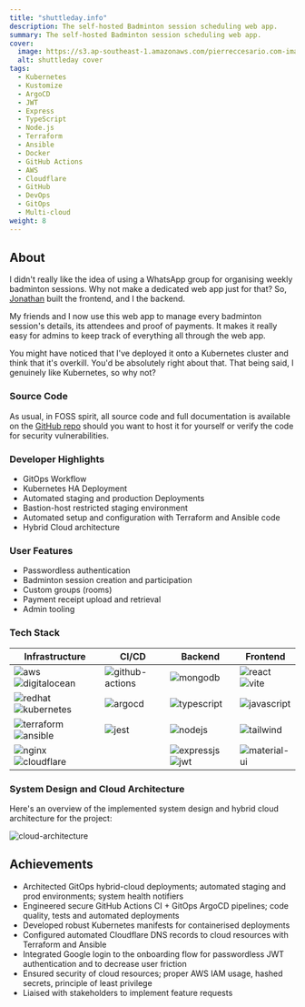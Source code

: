 ```yaml
---
title: "shuttleday.info"
description: The self-hosted Badminton session scheduling web app.
summary: The self-hosted Badminton session scheduling web app.
cover:
  image: https://s3.ap-southeast-1.amazonaws.com/pierreccesario.com-images/projects/shuttleday.info/banner.webp
  alt: shuttleday cover
tags:
  - Kubernetes
  - Kustomize
  - ArgoCD
  - JWT
  - Express
  - TypeScript
  - Node.js
  - Terraform
  - Ansible
  - Docker
  - GitHub Actions
  - AWS
  - Cloudflare
  - GitHub
  - DevOps
  - GitOps
  - Multi-cloud
weight: 8
---
```


[aws]: https://img.shields.io/badge/AWS-FF9900?style=for-the-badge&logo=amazonwebservices&logoColor=white
[digitalocean]: https://img.shields.io/badge/Digital_Ocean-0080FF?style=for-the-badge&logo=DigitalOcean&logoColor=white
[red-hat]: https://img.shields.io/badge/Red%20Hat-EE0000?style=for-the-badge&logo=redhat&logoColor=white
[terraform]: https://img.shields.io/badge/Terraform-7B42BC?style=for-the-badge&logo=terraform&logoColor=white
[ansible]: https://img.shields.io/badge/Ansible-000000?style=for-the-badge&logo=ansible&logoColor=white
[nginx]: https://img.shields.io/badge/Nginx-009639?style=for-the-badge&logo=nginx&logoColor=white
[cloudflare]: https://img.shields.io/badge/Cloudflare-F38020?style=for-the-badge&logo=Cloudflare&logoColor=white
[github-actions]: https://img.shields.io/badge/GitHub_Actions-2088FF?style=for-the-badge&logo=github-actions&logoColor=white
[jest]: https://img.shields.io/badge/Jest-C21325?style=for-the-badge&logo=jest&logoColor=white
[kubernetes]: https://img.shields.io/badge/kubernetes-326ce5.svg?&style=for-the-badge&logo=kubernetes&logoColor=white
[argocd]: https://img.shields.io/badge/Argo%20CD-1e0b3e?style=for-the-badge&logo=argo&logoColor=#d16044
[mongodb]: https://img.shields.io/badge/MongoDB-4EA94B?style=for-the-badge&logo=mongodb&logoColor=white
[nodejs]: https://img.shields.io/badge/Node.js-339933?style=for-the-badge&logo=nodedotjs&logoColor=white
[typescript]: https://img.shields.io/badge/TypeScript-007ACC?style=for-the-badge&logo=typescript&logoColor=white
[expressjs]: https://img.shields.io/badge/Express.js-000000?style=for-the-badge&logo=express&logoColor=white
[jwt]: https://img.shields.io/badge/JWT-000000?style=for-the-badge&logo=JSON%20web%20tokens&logoColor=white
[react]: https://img.shields.io/badge/React-20232A?style=for-the-badge&logo=react&logoColor=61DAFB
[javascript]: https://img.shields.io/badge/JavaScript-323330?style=for-the-badge&logo=javascript&logoColor=F7DF1E
[vite]: https://img.shields.io/badge/Vite-B73BFE?style=for-the-badge&logo=vite&logoColor=FFD62E
[material-ui]: https://img.shields.io/badge/Material%20UI-007FFF?style=for-the-badge&logo=mui&logoColor=white
[tailwind]: https://img.shields.io/badge/Tailwind_CSS-38B2AC?style=for-the-badge&logo=tailwind-css&logoColor=white

## About

I didn't really like the idea of using a WhatsApp group for organising weekly badminton sessions.
Why not make a dedicated web app just for that?
So, [Jonathan](https://tjonathan.com) built the frontend, and I the backend.

My friends and I now use this web app to manage every badminton session's details, its attendees and proof of payments.
It makes it really easy for admins to keep track of everything all through the web app.

You might have noticed that I've deployed it onto a Kubernetes cluster and think that it's overkill.
You'd be absolutely right about that.
That being said, I genuinely like Kubernetes, so why not?

### Source Code

As usual, in FOSS spirit, all source code and full documentation is available on the [GitHub repo](https://github.com/shuttleday/shuttleday) should you want to host it for yourself or verify the code for security vulnerabilities.

### Developer Highlights

- GitOps Workflow
- Kubernetes HA Deployment
- Automated staging and production Deployments
- Bastion-host restricted staging environment
- Automated setup and configuration with Terraform and Ansible code
- Hybrid Cloud architecture

### User Features

- Passwordless authentication
- Badminton session creation and participation
- Custom groups (rooms)
- Payment receipt upload and retrieval
- Admin tooling

### Tech Stack

| Infrastructure                               | CI/CD                             | Backend                             | Frontend                      |
| -------------------------------------------- | --------------------------------- | ----------------------------------- | ----------------------------- |
| ![aws][aws] ![digitalocean][digitalocean]    | ![github-actions][github-actions] | ![mongodb][mongodb]                 | ![react][react] ![vite][vite] |
| ![redhat][red-hat] ![kubernetes][kubernetes] | ![argocd][argocd]                 | ![typescript][typescript]           | ![javascript][javascript]     |
| ![terraform][terraform] ![ansible][ansible]  | ![jest][jest]                     | ![nodejs][nodejs]                   | ![tailwind][tailwind]         |
| ![nginx][nginx] ![cloudflare][cloudflare]    |                                   | ![expressjs][expressjs] ![jwt][jwt] | ![material-ui][material-ui]   |

### System Design and Cloud Architecture

Here's an overview of the implemented system design and hybrid cloud architecture for the project:

![cloud-architecture](https://s3.ap-southeast-1.amazonaws.com/pierreccesario.com-images/projects/shuttleday.info/cloud-arch.webp)

## Achievements

- Architected GitOps hybrid-cloud deployments; automated staging and prod environments; system health notifiers
- Engineered secure GitHub Actions CI + GitOps ArgoCD pipelines; code quality, tests and automated deployments
- Developed robust Kubernetes manifests for containerised deployments
- Configured automated Cloudflare DNS records to cloud resources with Terraform and Ansible
- Integrated Google login to the onboarding flow for passwordless JWT authentication and to decrease user friction
- Ensured security of cloud resources; proper AWS IAM usage, hashed secrets, principle of least privilege
- Liaised with stakeholders to implement feature requests
